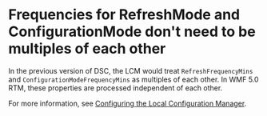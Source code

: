 # Frequencies for RefreshMode and ConfigurationMode don't need to be multiples of each other

In the previous version of DSC, the LCM would treat `RefreshFrequencyMins` and `ConfigurationModeFrequencyMins` as multiples of each other. In WMF 5.0 RTM, these properties are processed 
independent of each other. 

For more information, see [Configuring the Local Configuration Manager](../dsc/metaConfig.md).